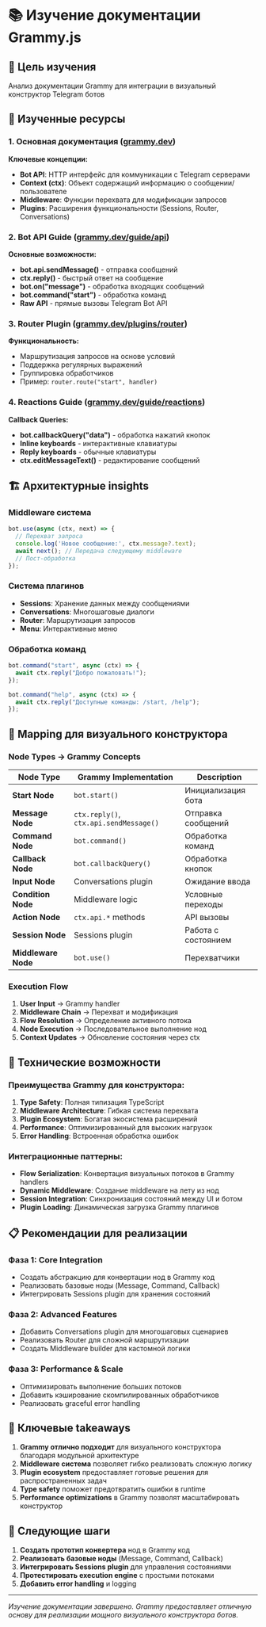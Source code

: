 # 📚 Изучение документации Grammy.js

## 🎯 Цель изучения
Анализ документации Grammy для интеграции в визуальный конструктор Telegram ботов

## 📖 Изученные ресурсы

### 1. **Основная документация** ([grammy.dev](https://grammy.dev))
**Ключевые концепции:**
- **Bot API**: HTTP интерфейс для коммуникации с Telegram серверами
- **Context (ctx)**: Объект содержащий информацию о сообщении/пользователе
- **Middleware**: Функции перехвата для модификации запросов
- **Plugins**: Расширения функциональности (Sessions, Router, Conversations)

### 2. **Bot API Guide** ([grammy.dev/guide/api](https://grammy.dev/guide/api))
**Основные возможности:**
- **bot.api.sendMessage()** - отправка сообщений
- **ctx.reply()** - быстрый ответ на сообщение
- **bot.on("message")** - обработка входящих сообщений
- **bot.command("start")** - обработка команд
- **Raw API** - прямые вызовы Telegram Bot API

### 3. **Router Plugin** ([grammy.dev/plugins/router](https://grammy.dev/plugins/router))
**Функциональность:**
- Маршрутизация запросов на основе условий
- Поддержка регулярных выражений
- Группировка обработчиков
- Пример: `router.route("start", handler)`

### 4. **Reactions Guide** ([grammy.dev/guide/reactions](https://grammy.dev/guide/reactions))
**Callback Queries:**
- **bot.callbackQuery("data")** - обработка нажатий кнопок
- **Inline keyboards** - интерактивные клавиатуры
- **Reply keyboards** - обычные клавиатуры
- **ctx.editMessageText()** - редактирование сообщений

## 🏗️ Архитектурные insights

### **Middleware система**
```typescript
bot.use(async (ctx, next) => {
  // Перехват запроса
  console.log('Новое сообщение:', ctx.message?.text);
  await next(); // Передача следующему middleware
  // Пост-обработка
});
```

### **Система плагинов**
- **Sessions**: Хранение данных между сообщениями
- **Conversations**: Многошаговые диалоги
- **Router**: Маршрутизация запросов
- **Menu**: Интерактивные меню

### **Обработка команд**
```typescript
bot.command("start", async (ctx) => {
  await ctx.reply("Добро пожаловать!");
});

bot.command("help", async (ctx) => {
  await ctx.reply("Доступные команды: /start, /help");
});
```

## 🎨 Mapping для визуального конструктора

### **Node Types → Grammy Concepts**

| Node Type | Grammy Implementation | Description |
|-----------|----------------------|-------------|
| **Start Node** | `bot.start()` | Инициализация бота |
| **Message Node** | `ctx.reply()`, `ctx.api.sendMessage()` | Отправка сообщений |
| **Command Node** | `bot.command()` | Обработка команд |
| **Callback Node** | `bot.callbackQuery()` | Обработка кнопок |
| **Input Node** | Conversations plugin | Ожидание ввода |
| **Condition Node** | Middleware logic | Условные переходы |
| **Action Node** | `ctx.api.*` methods | API вызовы |
| **Session Node** | Sessions plugin | Работа с состоянием |
| **Middleware Node** | `bot.use()` | Перехватчики |

### **Execution Flow**
1. **User Input** → Grammy handler
2. **Middleware Chain** → Перехват и модификация
3. **Flow Resolution** → Определение активного потока
4. **Node Execution** → Последовательное выполнение нод
5. **Context Updates** → Обновление состояния через ctx

## 🔧 Технические возможности

### **Преимущества Grammy для конструктора:**
1. **Type Safety**: Полная типизация TypeScript
2. **Middleware Architecture**: Гибкая система перехвата
3. **Plugin Ecosystem**: Богатая экосистема расширений
4. **Performance**: Оптимизированный для высоких нагрузок
5. **Error Handling**: Встроенная обработка ошибок

### **Интеграционные паттерны:**
- **Flow Serialization**: Конвертация визуальных потоков в Grammy handlers
- **Dynamic Middleware**: Создание middleware на лету из нод
- **Session Integration**: Синхронизация состояний между UI и ботом
- **Plugin Loading**: Динамическая загрузка Grammy плагинов

## 📋 Рекомендации для реализации

### **Фаза 1: Core Integration**
- Создать абстракцию для конвертации нод в Grammy код
- Реализовать базовые ноды (Message, Command, Callback)
- Интегрировать Sessions plugin для хранения состояний

### **Фаза 2: Advanced Features**
- Добавить Conversations plugin для многошаговых сценариев
- Реализовать Router для сложной маршрутизации
- Создать Middleware builder для кастомной логики

### **Фаза 3: Performance & Scale**
- Оптимизировать выполнение больших потоков
- Добавить кэширование скомпилированных обработчиков
- Реализовать graceful error handling

## 🎯 Ключевые takeaways

1. **Grammy отлично подходит** для визуального конструктора благодаря модульной архитектуре
2. **Middleware система** позволяет гибко реализовать сложную логику
3. **Plugin ecosystem** предоставляет готовые решения для распространенных задач
4. **Type safety** поможет предотвратить ошибки в runtime
5. **Performance optimizations** в Grammy позволят масштабировать конструктор

## 🚀 Следующие шаги

1. **Создать прототип конвертера** нод в Grammy код
2. **Реализовать базовые ноды** (Message, Command, Callback)
3. **Интегрировать Sessions plugin** для управления состояниями
4. **Протестировать execution engine** с простыми потоками
5. **Добавить error handling** и logging

---

*Изучение документации завершено. Grammy предоставляет отличную основу для реализации мощного визуального конструктора ботов.*
